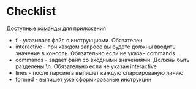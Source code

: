 # Checklist
Доступные команды для приложения
 - f - указывает файл с инструкциями. Обязателен
 - interactive - при каждом запросе вы будете должны вводить значение в консоль. Обязательно если не указан commands
 - commands - задает файл со входными значениями. Должны быть разделены \n. Обязательно если не указан interactive
 - lines - после парсинга выпишет каждую спарсированую линию
 - formed - выпишет уже сформированые инструкции
